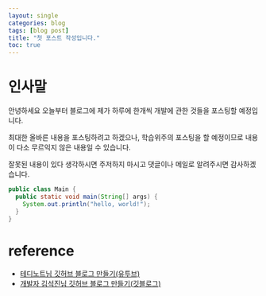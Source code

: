 ```yaml
---
layout: single
categories: blog
tags: [blog post]
title: "첫 포스트 작성입니다."
toc: true
---
```


# 인사말
안녕하세요 오늘부터 블로그에 제가 하루에 한개씩 개발에 관한 것들을 포스팅할 예정입니다.

최대한 올바른 내용을 포스팅하려고 하겠으나, 학습위주의 포스팅을 할 예정이므로 내용이 다소 무르익지 않은 내용일 수 있습니다.

잘못된 내용이 있다 생각하시면 주저하지 마시고 댓글이나 메일로 알려주시면 감사하겠습니다.

```java
public class Main {
  public static void main(String[] args) {
    System.out.println("hello, world!");
  }
}
```

# reference
- [테디노트님 깃허브 블로그 만들기(유투브)](https://www.youtube.com/playlist?list=PLIMb_GuNnFwfQBZQwD-vCZENL5YLDZekr)
- [개발자 김석진님 깃허브 블로그 만들기(깃블로그)](https://honbabzone.com/jekyll/start-gitHubBlog/)